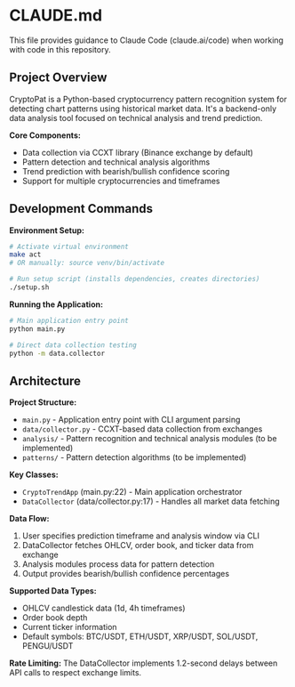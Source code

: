 # CLAUDE.md

This file provides guidance to Claude Code (claude.ai/code) when working with code in this repository.

## Project Overview

CryptoPat is a Python-based cryptocurrency pattern recognition system for detecting chart patterns using historical market data. It's a backend-only data analysis tool focused on technical analysis and trend prediction.

**Core Components:**
- Data collection via CCXT library (Binance exchange by default)
- Pattern detection and technical analysis algorithms
- Trend prediction with bearish/bullish confidence scoring
- Support for multiple cryptocurrencies and timeframes

## Development Commands

**Environment Setup:**
```bash
# Activate virtual environment
make act
# OR manually: source venv/bin/activate

# Run setup script (installs dependencies, creates directories)
./setup.sh
```

**Running the Application:**
```bash
# Main application entry point
python main.py

# Direct data collection testing
python -m data.collector
```

## Architecture

**Project Structure:**
- `main.py` - Application entry point with CLI argument parsing
- `data/collector.py` - CCXT-based data collection from exchanges
- `analysis/` - Pattern recognition and technical analysis modules (to be implemented)
- `patterns/` - Pattern detection algorithms (to be implemented)

**Key Classes:**
- `CryptoTrendApp` (main.py:22) - Main application orchestrator
- `DataCollector` (data/collector.py:17) - Handles all market data fetching

**Data Flow:**
1. User specifies prediction timeframe and analysis window via CLI
2. DataCollector fetches OHLCV, order book, and ticker data from exchange
3. Analysis modules process data for pattern detection
4. Output provides bearish/bullish confidence percentages

**Supported Data Types:**
- OHLCV candlestick data (1d, 4h timeframes)
- Order book depth
- Current ticker information
- Default symbols: BTC/USDT, ETH/USDT, XRP/USDT, SOL/USDT, PENGU/USDT

**Rate Limiting:**
The DataCollector implements 1.2-second delays between API calls to respect exchange limits.